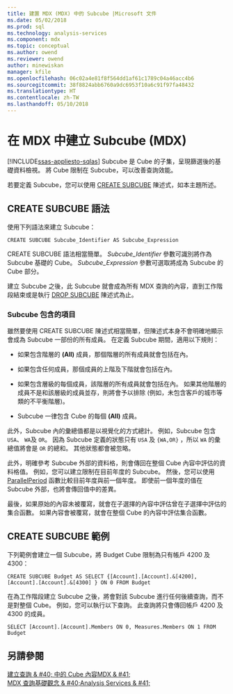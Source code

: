 ```yaml
---
title: 建置 MDX (MDX) 中的 Subcube |Microsoft 文件
ms.date: 05/02/2018
ms.prod: sql
ms.technology: analysis-services
ms.component: mdx
ms.topic: conceptual
ms.author: owend
ms.reviewer: owend
author: minewiskan
manager: kfile
ms.openlocfilehash: 06c02a4e81f8f564dd1af61c1789c04a46acc4b6
ms.sourcegitcommit: 38f8824abb6760a9dc6953f10a6c91f97fa48432
ms.translationtype: HT
ms.contentlocale: zh-TW
ms.lasthandoff: 05/10/2018
---
```

# <a name="building-subcubes-in-mdx-mdx"></a>在 MDX 中建立 Subcube (MDX)
[!INCLUDE[ssas-appliesto-sqlas](../../../includes/ssas-appliesto-sqlas.md)]
  Subcube 是 Cube 的子集，呈現篩選後的基礎資料檢視。 將 Cube 限制在 Subcube，可以改善查詢效能。  
  
 若要定義 Subcube，您可以使用 [CREATE SUBCUBE](../../../mdx/mdx-data-definition-create-subcube.md) 陳述式，如本主題所述。  
  
## <a name="create-subcube-syntax"></a>CREATE SUBCUBE 語法  
 使用下列語法來建立 Subcube：  
  
```  
CREATE SUBCUBE Subcube_Identifier AS Subcube_Expression  
```  
  
 CREATE SUBCUBE 語法相當簡單。 *Subcube_Identifier* 參數可識別將作為 Subcube 基礎的 Cube。 *Subcube_Expression* 參數可選取將成為 Subcube 的 Cube 部分。  
  
 建立 Subcube 之後，此 Subcube 就會成為所有 MDX 查詢的內容，直到工作階段結束或是執行 [DROP SUBCUBE](../../../mdx/mdx-data-definition-drop-subcube.md) 陳述式為止。  
  
### <a name="what-a-subcube-contains"></a>Subcube 包含的項目  
 雖然要使用 CREATE SUBCUBE 陳述式相當簡單，但陳述式本身不會明確地顯示會成為 Subcube 一部份的所有成員。 在定義 Subcube 期間，適用以下規則：  
  
-   如果包含階層的 **(All)** 成員，那個階層的所有成員就會包括在內。  
  
-   如果包含任何成員，那個成員的上階及下階就會包括在內。  
  
-   如果包含層級的每個成員，該階層的所有成員就會包括在內。 如果其他階層的成員不是和該層級的成員並存，則將會予以排除 (例如，未包含客戶的城市等類的不平衡階層)。  
  
-   Subcube 一律包含 Cube 的每個 **(All)** 成員。  
  
 此外，Subcube 內的彙總值都是以視覺化的方式總計。 例如，Subcube 包含 `USA`、 `WA`及 `OR`。 因為 Subcube 定義的狀態只有 `USA` 及 `{WA,OR}` ，所以 `WA` 的彙總值將會是 `OR` 的總和。 其他狀態都會被忽略。  
  
 此外，明確參考 Subcube 外部的資料格，則會傳回在整個 Cube 內容中評估的資料格值。 例如，您可以建立限制在目前年度的 Subcube。 然後，您可以使用 [ParallelPeriod](../../../mdx/parallelperiod-mdx.md) 函數比較目前年度與前一個年度。 即使前一個年度的值在 Subcube 外部，也將會傳回值中的差異。  
  
 最後，如果原始的內容未被覆寫，就會在子選擇的內容中評估曾在子選擇中評估的集合函數。 如果內容會被覆寫，就會在整個 Cube 的內容中評估集合函數。  
  
## <a name="create-subcube-example"></a>CREATE SUBCUBE 範例  
 下列範例會建立一個 Subcube，將 Budget Cube 限制為只有帳戶 4200 及 4300：  
  
 `CREATE SUBCUBE Budget AS SELECT {[Account].[Account].&[4200], [Account].[Account].&[4300] } ON 0 FROM Budget`  
  
 在為工作階段建立 Subcube 之後，將會對該 Subcube 進行任何後續查詢，而不是對整個 Cube。 例如，您可以執行以下查詢。 此查詢將只會傳回帳戶 4200 及 4300 的成員。  
  
 `SELECT [Account].[Account].Members ON 0, Measures.Members ON 1 FROM Budget`  
  
## <a name="see-also"></a>另請參閱  
 [建立查詢 & #40; 中的 Cube 內容MDX & #41;](../../../analysis-services/multidimensional-models/mdx/establishing-cube-context-in-a-query-mdx.md)   
 [MDX 查詢基礎觀念 & #40;Analysis Services & #41;](../../../analysis-services/multidimensional-models/mdx/mdx-query-fundamentals-analysis-services.md)  
  
  

